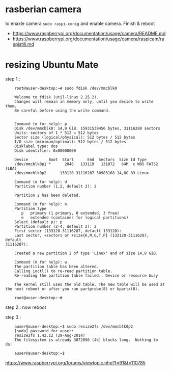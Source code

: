 # rasberian camera

to enaxle camera `sudo raspi-conig` and enable camera. Finish & reboot


* https://www.raspberrypi.org/documentation/usage/camera/README.md
* https://www.raspberrypi.org/documentation/usage/camera/raspicam/raspistill.md

# resizing Ubuntu Mate 


step 1.:

```
    root@auser-desktop:~# sudo fdisk /dev/mmcblk0

    Welcome to fdisk (util-linux 2.25.2).
    Changes will remain in memory only, until you decide to write them.
    Be careful before using the write command.


    Command (m for help): p
    Disk /dev/mmcblk0: 14,9 GiB, 15931539456 bytes, 31116288 sectors
    Units: sectors of 1 * 512 = 512 bytes
    Sector size (logical/physical): 512 bytes / 512 bytes
    I/O size (minimum/optimal): 512 bytes / 512 bytes
    Disklabel type: dos
    Disk identifier: 0x00000000

    Device         Boot  Start      End  Sectors  Size Id Type
    /dev/mmcblk0p1 *      2048   133119   131072   64M  c W95 FAT32
(LBA)
    /dev/mmcblk0p2      133120 31116287 30983168 14,8G 83 Linux

    Command (m for help): d       
    Partition number (1,2, default 2): 2

    Partition 2 has been deleted.

    Command (m for help): n
    Partition type
       p   primary (1 primary, 0 extended, 3 free)
       e   extended (container for logical partitions)
    Select (default p): p
    Partition number (2-4, default 2): 2
    First sector (133120-31116287, default 133120):
    Last sector, +sectors or +size{K,M,G,T,P} (133120-31116287, default
31116287):

    Created a new partition 2 of type 'Linux' and of size 14,8 GiB.

    Command (m for help): w
    The partition table has been altered.
    Calling ioctl() to re-read partition table.
    Re-reading the partition table failed.: Device or resource busy

    The kernel still uses the old table. The new table will be used at
the next reboot or after you run partprobe(8) or kpartx(8).

    root@auser-desktop:~#
```


step 2.: now reboot


step 3.: 

```
    auser@auser-desktop:~$ sudo resize2fs /dev/mmcblk0p2
    [sudo] password for auser:
    resize2fs 1.42.12 (29-Aug-2014)
    The filesystem is already 3872896 (4k) blocks long.  Nothing to do!

    auser@auser-desktop:~$
```

https://www.raspberrypi.org/forums/viewtopic.php?f=91&t=110785
